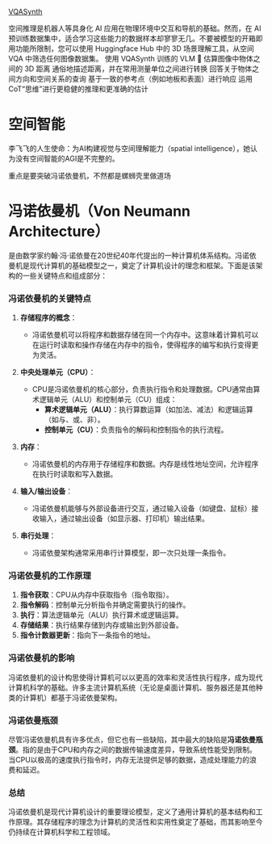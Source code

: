 [VQASynth](https://github.com/remyxai/VQASynth)

空间推理是机器人等具身化 AI 应用在物理环境中交互和导航的基础。然而，在 AI 预训练数据集中，适合学习这些能力的数据样本却寥寥无几。不要被模型的开箱即用功能所限制，您可以使用 Huggingface Hub 中的 3D 场景理解工具，从空间 VQA 中筛选任何图像数据集。
使用 VQASynth 训练的 VLM 🎹
估算图像中物体之间的 3D 距离
通俗地描述距离，并在常用测量单位之间进行转换
回答关于物体之间方向和空间关系的查询
基于一致的参考点（例如地板和表面）进行响应
运用 CoT“思维”进行更稳健的推理和更准确的估计

# 空间智能
李飞飞的人生使命：为AI构建视觉与空间理解能力（spatial intelligence），她认为没有空间智能的AGI是不完整的。

重点是要突破冯诺依曼机，不然都是螺蛳壳里做道场

# 冯诺依曼机（Von Neumann Architecture）
是由数学家约翰·冯·诺依曼在20世纪40年代提出的一种计算机体系结构。冯诺依曼机是现代计算机的基础模型之一，奠定了计算机设计的理念和框架。下面是该架构的一些关键特点和组成部分：

### 冯诺依曼机的关键特点

1. **存储程序的概念**：
   - 冯诺依曼机可以将程序和数据存储在同一个内存中。这意味着计算机可以在运行时读取和操作存储在内存中的指令，使得程序的编写和执行变得更为灵活。

2. **中央处理单元（CPU）**：
   - CPU是冯诺依曼机的核心部分，负责执行指令和处理数据。CPU通常由算术逻辑单元（ALU）和控制单元（CU）组成：
     - **算术逻辑单元（ALU）**：执行算数运算（如加法、减法）和逻辑运算（如与、或、非）。
     - **控制单元（CU）**：负责指令的解码和控制指令的执行流程。

3. **内存**：
   - 冯诺依曼机的内存用于存储程序和数据。内存是线性地址空间，允许程序在执行时读取和写入数据。

4. **输入/输出设备**：
   - 冯诺依曼机能够与外部设备进行交互，通过输入设备（如键盘、鼠标）接收输入，通过输出设备（如显示器、打印机）输出结果。

5. **串行处理**：
   - 冯诺依曼架构通常采用串行计算模型，即一次只处理一条指令。

### 冯诺依曼机的工作原理

1. **指令获取**：CPU从内存中获取指令（指令取指）。
2. **指令解码**：控制单元分析指令并确定需要执行的操作。
3. **执行**：算法逻辑单元（ALU）执行算术或逻辑运算。
4. **存储结果**：执行结果存储到内存或输出到外部设备。
5. **指令计数器更新**：指向下一条指令的地址。

### 冯诺依曼机的影响

冯诺依曼机的设计构思使得计算机可以以更高的效率和灵活性执行程序，成为现代计算机科学的基础。许多主流计算机系统（无论是桌面计算机、服务器还是其他种类的计算机）都基于冯诺依曼架构。

### 冯诺依曼瓶颈

尽管冯诺依曼机具有许多优点，但它也有一些缺陷，其中最大的缺陷是**冯诺依曼瓶颈**。指的是由于CPU和内存之间的数据传输速度差异，导致系统性能受到限制。当CPU以极高的速度执行指令时，内存无法提供足够的数据，造成处理能力的浪费和延迟。

### 总结

冯诺依曼机是现代计算机设计的重要理论模型，定义了通用计算机的基本结构和工作原理。其存储程序的理念为计算机的灵活性和实用性奠定了基础，而其影响至今仍持续在计算机科学和工程领域。